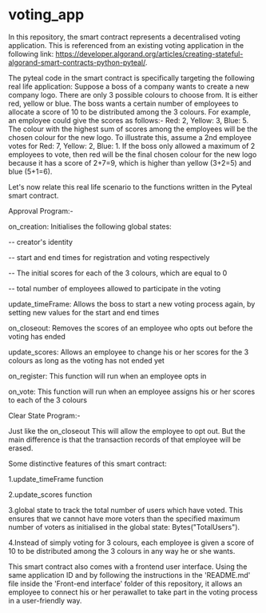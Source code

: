 # voting_app

In this repository, the smart contract represents a decentralised voting application. This is referenced from an existing voting application in the following link: https://developer.algorand.org/articles/creating-stateful-algorand-smart-contracts-python-pyteal/. 

The pyteal code in the smart contract is specifically targeting the following real life application: Suppose a boss of a company wants to create a new company logo. There are only 3 possible colours to choose from. It is either red, yellow or blue. The boss wants a certain number of employees to allocate a score of 10 to be distributed among the 3 colours. For example, an employee could give the scores as follows:- Red: 2, Yellow: 3, Blue: 5. The colour with the highest sum of scores among the employees will be the chosen colour for the new logo. To illustrate this, assume a 2nd employee votes for Red: 7, Yellow: 2, Blue: 1. If the boss only allowed a maximum of 2 employees to vote, then red will be the final chosen colour for the new logo because it has a score of 2+7=9, which is higher than yellow (3+2=5) and blue (5+1=6).


Let's now relate this real life scenario to the functions written in the Pyteal smart contract. 


Approval Program:-


 on_creation: Initialises the following global states:

 -- creator's identity

 -- start and end times for registration and voting respectively

 -- The initial scores for each of the 3 colours, which are equal to 0

 -- total number of employees allowed to participate in the voting


 update_timeFrame: Allows the boss to start a new voting process again, by setting new values for the start and end times


 on_closeout: Removes the scores of an employee who opts out before the voting has ended


 update_scores: Allows an employee to change his or her scores for the 3 colours as long as the voting has not ended yet


 on_register: This function will run when an employee opts in


 on_vote: This function will run when an employee assigns his or her scores to each of the 3 colours


Clear State Program:-

  Just like the on_closeout This will allow the employee to opt out. But the main difference is that the transaction records of that employee will be erased.


Some distinctive features of this smart contract:

 1.update_timeFrame function 

 2.update_scores function

 3.global state to track the total number of users which have voted. This ensures that we cannot have more voters than the specified maximum number of voters as initialised in the global state: Bytes("TotalUsers").

 4.Instead of simply voting for 3 colours, each employee is given a score of 10 to be distributed among the 3 colours in any way he or she wants.
 
 
 This smart contract also comes with a frontend user interface. Using the same application ID and by following the instructions in the 'README.md' file inside the 'Front-end interface' folder of this repository, it allows an employee to connect his or her perawallet to take part in the voting process in a user-friendly way.